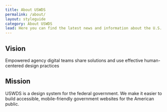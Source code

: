 ```yaml
---
title: About USWDS
permalink: /about/
layout: styleguide
category: About USWDS
lead: Here you can find the latest news and information about the U.S. Web Design System. Read our latest release notes, learn about USWDS’s impact in the government, and learn how we conduct user research to continuously improve our product and process.
---
```


## Vision
Empowered agency digital teams share solutions and use effective human-centered design practices

## Mission
USWDS is a design system for the federal government. We make it easier to build accessible, mobile-friendly government websites for the American public.
